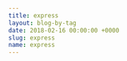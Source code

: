 ```yaml
---
title: express
layout: blog-by-tag
date: 2018-02-16 00:00:00 +0000
slug: express
name: express
---
```

